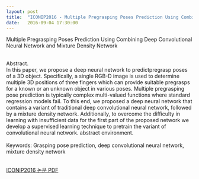 ```yaml
---
layout: post
title:  "ICONIP2016 - Multiple Pregrasping Poses Prediction Using Combining Deep Convolutional Neural Network and Mixture Density Network"
date:   2016-09-04 17:30:00
---
```


Multiple Pregrasping Poses Prediction Using Combining Deep Convolutional Neural Network and Mixture Density Network<br>

<br>Abstract.
<br>In this paper, we propose a deep neural network to predictpregrasp poses of a 3D object. Specifically, a single RGB-D image is used to determine multiple 3D positions of three fingers which can provide suitable pregrasps for a known or an unknown object in various poses. Multiple pregrasping pose prediction is typically complex multi-valued functions where standard regression models fail. To this end, we proposed a deep neural network that contains a variant of traditional deep convolutional neural network, followed by a mixture density network. Additionally, to overcome the difficulty in learning with insufficient data for the first part of the proposed network we develop a supervised learning technique to pretrain the variant of convolutional neural network. abstract environment.<br><br>
Keywords: Grasping pose prediction, deep convolutional neural network, mixture density network


<br>[ICONIP2016 논문 PDF](https://github.com/sp9103/sp9103.github.io/blob/master/PDF/ICONIP2016.pdf)<br>
